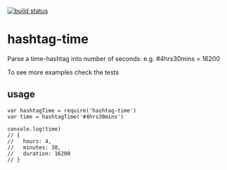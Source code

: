 [![build status](https://secure.travis-ci.org/domharrington/hashtag-time.png)](http://travis-ci.org/domharrington/hashtag-time)
# hashtag-time
Parse a time-hashtag into number of seconds: e.g. #4hrs30mins = 16200

To see more examples check the tests

## usage

    var hashtagTime = require('hashtag-time')
    var time = hashtagTime('#4hrs30mins')

    console.log(time)
    // {
    //   hours: 4,
    //   minutes: 30,
    //   duration: 16200
    // }
